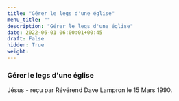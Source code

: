 ```yaml
---
title: "Gérer le legs d'une église"
menu_title: ""
description: "Gérer le legs d'une église"
date: 2022-06-01 06:00:01+00:45
draft: False
hidden: True
weight:
---
```

### Gérer le legs d'une église

Jésus - reçu par Révérend Dave Lampron le 15 Mars 1990.



